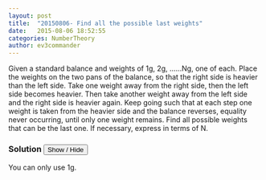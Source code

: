 ```yaml
---
layout: post
title:  "20150806- Find all the possible last weights"
date:   2015-08-06 18:52:55
categories: NumberTheory
author: ev3commander
---
```


Given a standard balance and weights of 1g, 2g, ……Ng, one of each. Place the weights on the two pans of the balance, so that the right side is heavier than the left side. Take one weight away from the right side, then the left side becomes heavier. Then take another weight away from the left side and the right side is heavier again. Keep going such that at each step one weight is taken from the heavier side and the balance reverses, equality never occurring, until only one weight remains. Find all possible weights that can be the last one. If necessary, express in terms of N.

### Solution <button>Show / Hide</button>

<solution>

You can only use 1g.

</solution>


